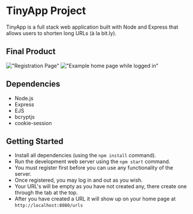 # TinyApp Project

TinyApp is a full stack web application built with Node and Express that allows users to shorten long URLs (à la bit.ly).

## Final Product

!["Registration Page"](../RegistrationPage_tinyapp.png)
!["Example home page while logged in"](../example_home_page_tinyapp.png)

## Dependencies

- Node.js
- Express
- EJS
- bcryptjs
- cookie-session

## Getting Started

- Install all dependencies (using the `npm install` command).
- Run the development web server using the `npm start` command.
- You must register first before you can use any functionality of the server.
- Once registered, you may log in and out as you wish.
- Your URL's will be empty as you have not created any, there create one through the tab at the top.
- After you have created a URL it will show up on your home page at `http://localhost:8080/urls`